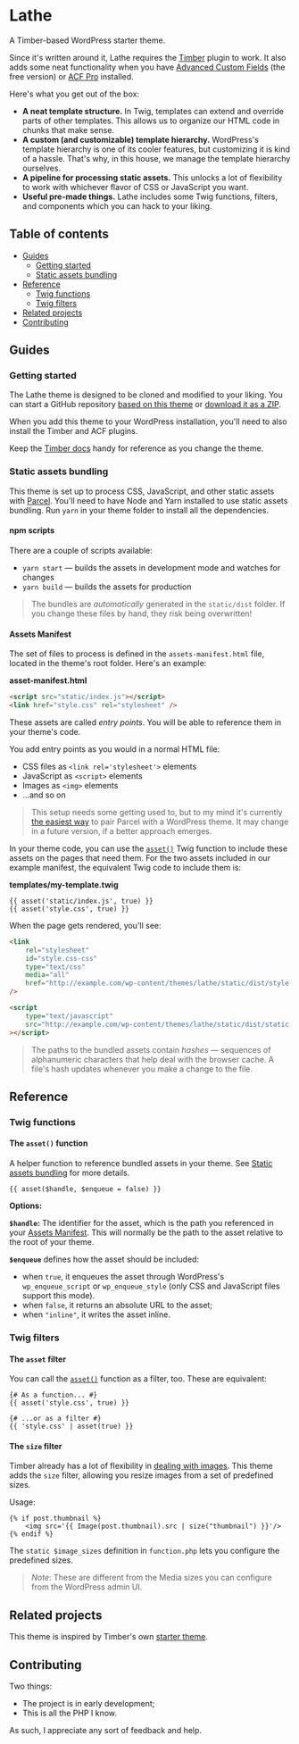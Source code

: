 # Lathe

A Timber-based WordPress starter theme.

Since it's written around it, Lathe requires the [Timber](https://wordpress.org/plugins/timber-library/) plugin to work. It also adds some neat functionality when you have [Advanced Custom Fields](https://wordpress.org/plugins/advanced-custom-fields/) (the free version) or [ACF Pro](https://www.advancedcustomfields.com/pro/) installed.

Here's what you get out of the box:

-   **A neat template structure.** In Twig, templates can extend and override parts of other templates. This allows us to organize our HTML code in chunks that make sense.
-   **A custom (and customizable) template hierarchy.** WordPress's template hierarchy is one of its cooler features, but customizing it is kind of a hassle. That's why, in this house, we manage the template hierarchy ourselves.
-   **A pipeline for processing static assets.** This unlocks a lot of flexibility to work with whichever flavor of CSS or JavaScript you want.
-   **Useful pre-made things.** Lathe includes some Twig functions, filters, and components which you can hack to your liking.

## Table of contents

-   [Guides](#guides)
    -   [Getting started](#getting-started)
    -   [Static assets bundling](#static-assets-bundling)
-   [Reference](#reference)
    -   [Twig functions](#twig-functions)
    -   [Twig filters](#twig-filters)
-   [Related projects](#related-projects)
-   [Contributing](#contributing)

## Guides

### Getting started

The Lathe theme is designed to be cloned and modified to your liking. You can start a GitHub repository [based on this theme](https://github.com/forklor/lathe/generate) or [download it as a ZIP](https://github.com/forklor/lathe/archive/master.zip).

When you add this theme to your WordPress installation, you'll need to also install the Timber and ACF plugins.

Keep the [Timber docs](https://timber.github.io/docs/) handy for reference as you change the theme.

### Static assets bundling

This theme is set up to process CSS, JavaScript, and other static assets with [Parcel](https://parceljs.org/). You'll need to have Node and Yarn installed to use static assets bundling. Run `yarn` in your theme folder to install all the dependencies.

#### npm scripts

There are a couple of scripts available:

-   `yarn start` — builds the assets in development mode and watches for changes
-   `yarn build` — builds the assets for production

> The bundles are _automatically_ generated in the `static/dist` folder. If you change these files by hand, they risk being overwritten!

#### Assets Manifest

The set of files to process is defined in the `assets-manifest.html` file, located in the theme's root folder. Here's an example:

**asset-manifest.html**

```html
<script src="static/index.js"></script>
<link href="style.css" rel="stylesheet" />
```

These assets are called _entry points_. You will be able to reference them in your theme's code.

You add entry points as you would in a normal HTML file:

-   CSS files as `<link rel='stylesheet'>` elements
-   JavaScript as `<script>` elements
-   Images as `<img>` elements
-   ...and so on

> This setup needs some getting used to, but to my mind it's currently [the easiest way](https://github.com/parcel-bundler/parcel/issues/2611) to pair Parcel with a WordPress theme. It may change in a future version, if a better approach emerges.

In your theme code, you can use the [`asset()`](#the-style-function) Twig function to include these assets on the pages that need them. For the two assets included in our example manifest, the equivalent Twig code to include them is:

**templates/my-template.twig**

```twig
{{ asset('static/index.js', true) }}
{{ asset('style.css', true) }}
```

When the page gets rendered, you'll see:

```html
<link
	rel="stylesheet"
	id="style.css-css"
	type="text/css"
	media="all"
	href="http://example.com/wp-content/themes/lathe/static/dist/style.281d1dd0.css?ver=5.2.2"
/>

<script
	type="text/javascript"
	src="http://example.com/wp-content/themes/lathe/static/dist/static.117076fb.js?ver=5.2.2"
></script>
```

> The paths to the bundled assets contain _hashes_ — sequences of alphanumeric characters that help deal with the browser cache. A file's hash updates whenever you make a change to the file.

## Reference

### Twig functions

#### The `asset()` function

A helper function to reference bundled assets in your theme. See [Static assets bundling](#static-assets-bundling) for more details.

```twig
{{ asset($handle, $enqueue = false) }}
```

**Options:**

**`$handle`:** The identifier for the asset, which is the path you referenced in your [Assets Manifest](#assets-manifest). This will normally be the path to the asset relative to the root of your theme.

**`$enqueue`** defines how the asset should be included:

-   when `true`, it enqueues the asset through WordPress's `wp_enqueue_script` or `wp_enqueue_style` (only CSS and JavaScript files support this mode).
-   when `false`, it returns an absolute URL to the asset;
-   when `"inline"`, it writes the asset inline.

### Twig filters

#### The `asset` filter

You can call the [`asset()`](#the-asset-function) function as a filter, too. These are equivalent:

```twig
{# As a function... #}
{{ asset('style.css', true) }}

{# ...or as a filter #}
{{ 'style.css' | asset(true) }}
```

#### The `size` filter

Timber already has a lot of flexibility in [dealing with images](https://timber.github.io/docs/guides/cookbook-images/). This theme adds the `size` filter, allowing you resize images from a set of predefined sizes.

Usage:

```twig
{% if post.thumbnail %}
	<img src='{{ Image(post.thumbnail).src | size("thumbnail") }}'/>
{% endif %}
```

The `static $image_sizes` definition in `function.php` lets you configure the predefined sizes.

> _Note_: These are different from the Media sizes you can configure from the WordPress admin UI.

## Related projects

This theme is inspired by Timber's own [starter theme](https://github.com/timber/starter-theme).

## Contributing

Two things:

-   The project is in early development;
-   This is all the PHP I know.

As such, I appreciate any sort of feedback and help.
